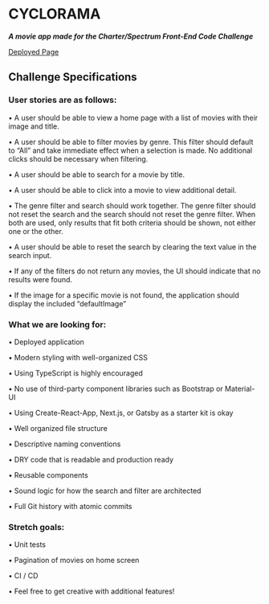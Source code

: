 # CYCLORAMA

 **_A movie app made for the Charter/Spectrum Front-End Code Challenge_**

[Deployed Page](https://cyclorama-app.herokuapp.com/)

## Challenge Specifications


### User stories are as follows:

• A user should be able to view a home page with a list of movies with their image and title.

• A user should be able to filter movies by genre. This filter should default to “All” and take immediate effect
when a selection is made. No additional clicks should be necessary when filtering.

• A user should be able to search for a movie by title.

• A user should be able to click into a movie to view additional detail.

• The genre filter and search should work together. 
The genre filter should not reset the search and the search
should not reset the genre filter. When both are used, only results that fit both criteria should be shown, not
either one or the other.

• A user should be able to reset the search by clearing the text value in the search input.

• If any of the filters do not return any movies, the UI should indicate that no results were found.

• If the image for a specific movie is not found, the application should display the included “defaultImage”


### What we are looking for:

• Deployed application

• Modern styling with well-organized CSS

• Using TypeScript is highly encouraged

• No use of third-party component libraries such as Bootstrap or Material-UI

• Using Create-React-App, Next.js, or Gatsby as a starter kit is okay

• Well organized file structure

• Descriptive naming conventions

• DRY code that is readable and production ready

• Reusable components

• Sound logic for how the search and filter are architected

• Full Git history with atomic commits


### Stretch goals:

• Unit tests

• Pagination of movies on home screen

• CI / CD

• Feel free to get creative with additional features!
